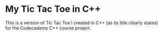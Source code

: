 # My Tic Tac Toe in C++

This is a version of Tic Tac Toe I created in C++ (as its title clearly states) for the Codecademy C++ course project.
